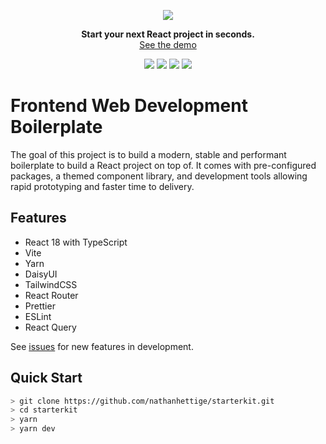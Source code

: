 <div align="center">

![][logo-url]

**Start your next React project in seconds.**
<br>
[See the demo](https://nathanhettige.github.io/daisyui-boilerplate)

![][release]
![][last-commit]
![][closed-issues]
![][open-issues]
<!-- ![][dependabot] -->
</div>


# Frontend Web Development Boilerplate
The goal of this project is to build a modern, stable and performant boilerplate to build a React project on top of. It comes with pre-configured packages, a themed component library, and development tools allowing rapid prototyping and faster time to delivery.

## Features
* React 18 with TypeScript
* Vite
* Yarn
* DaisyUI
* TailwindCSS
* React Router
* Prettier
* ESLint
* React Query

See [issues](https://github.com/nathanhettige/starterkit/issues) for new features in development.

## Quick Start
```bash
> git clone https://github.com/nathanhettige/starterkit.git
> cd starterkit
> yarn
> yarn dev
```
[closed-issues]: https://flat.badgen.net/github/closed-issues/nathanhettige/daisyui-boilerplate
[logo-url]: ./public/Logo.svg
[last-commit]: https://flat.badgen.net/github/last-commit/nathanhettige/daisyui-boilerplate/main
[open-issues]: https://flat.badgen.net/github/open-issues/nathanhettige/daisyui-boilerplate
[release]: https://flat.badgen.net/github/release/nathanhettige/daisyui-boilerplate



